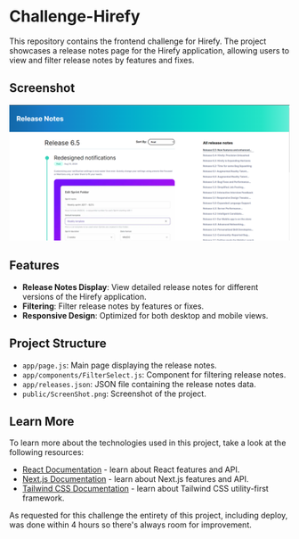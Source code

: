 # Challenge-Hirefy

This repository contains the frontend challenge for Hirefy. The project showcases a release notes page for the Hirefy application, allowing users to view and filter release notes by features and fixes.

## Screenshot

![Project Screenshot](public/ScreenShot.png)

## Features

- **Release Notes Display**: View detailed release notes for different versions of the Hirefy application.
- **Filtering**: Filter release notes by features or fixes.
- **Responsive Design**: Optimized for both desktop and mobile views.

## Project Structure

- `app/page.js`: Main page displaying the release notes.
- `app/components/FilterSelect.js`: Component for filtering release notes.
- `app/releases.json`: JSON file containing the release notes data.
- `public/ScreenShot.png`: Screenshot of the project.

## Learn More

To learn more about the technologies used in this project, take a look at the following resources:

- [React Documentation](https://reactjs.org/docs/getting-started.html) - learn about React features and API.
- [Next.js Documentation](https://nextjs.org/docs) - learn about Next.js features and API.
- [Tailwind CSS Documentation](https://tailwindcss.com/docs) - learn about Tailwind CSS utility-first framework.


As requested for this challenge the entirety of this project, including deploy, was done within 4 hours so there's always room for improvement.
